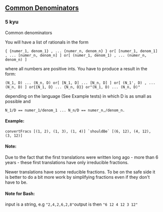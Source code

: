 <h2><a href=https://www.codewars.com/kata/54d7660d2daf68c619000d95/train/python target="_blank">Common Denominators</a></h2><h3>5 kyu</h3><p>Common denominators</p><p>You will have a list of rationals in the form </p><pre><code>{ {numer_1, denom_1} , ... {numer_n, denom_n} } or[ [numer_1, denom_1] , ... [numer_n, denom_n] ] or[ (numer_1, denom_1) , ... (numer_n, denom_n) ] </code></pre><p> where all numbers are positive ints. You have to produce a result in the form:</p><pre><code>(N_1, D) ... (N_n, D) or[ [N_1, D] ... [N_n, D] ] or[ (N_1', D) , ... (N_n, D) ] or{{N_1, D} ... {N_n, D}} or"(N_1, D) ... (N_n, D)"</code></pre><p>depending on the language (See Example tests) in which D is as small as possible and </p><pre><code>N_1/D == numer_1/denom_1 ... N_n/D == numer_n,/denom_n.</code></pre><h4 id="example">Example:</h4><pre><code>convertFracs [(1, 2), (1, 3), (1, 4)] `shouldBe` [(6, 12), (4, 12), (3, 12)]</code></pre><h4 id="note">Note:</h4><p>Due to the fact that the first translations were written long ago - more than 6 years - these first translations have only irreducible fractions. </p><p>Newer translations have some reducible fractions. To be on the safe side it is better to do a bit more work by simplifying fractions even if they don't have to be.</p><h4 id="note-for-bash">Note for Bash:</h4><p>input is a string,  e.g <code>"2,4,2,6,2,8"</code>output is then          <code>"6 12 4 12 3 12"</code></p>